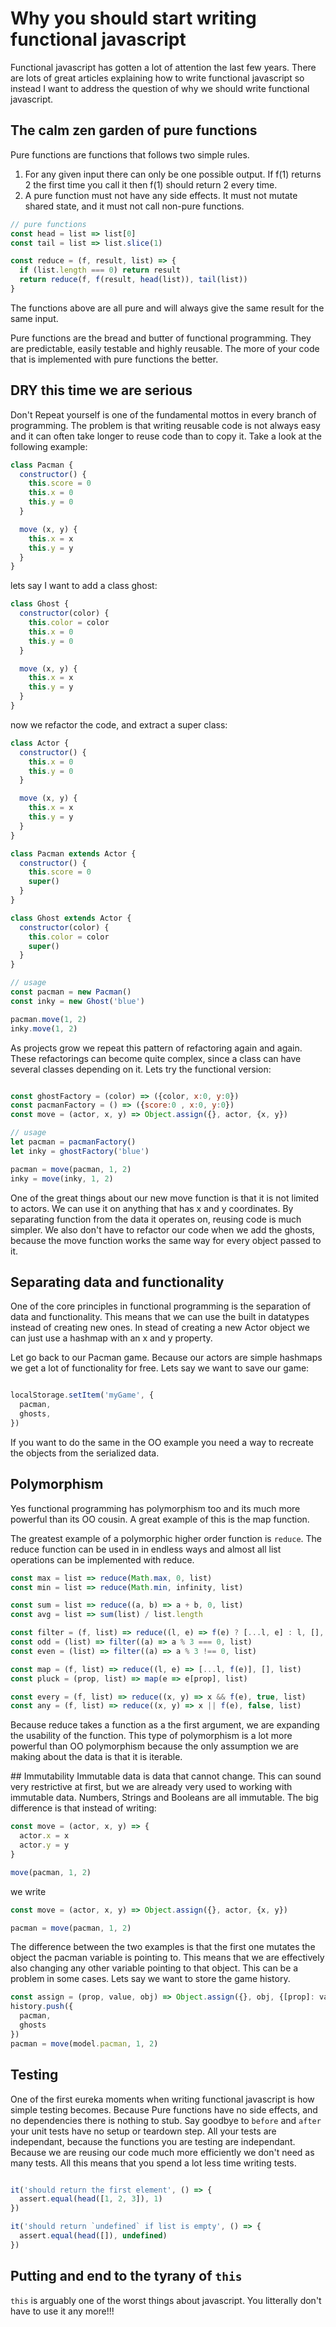 # Why you should start writing functional javascript

Functional javascript has gotten a lot of attention the last few years. There are lots of great articles explaining how to write functional javascript so instead I want to address the question of why we should write functional javascript.

## The calm zen garden of pure functions
Pure functions are functions that follows two simple rules.

1. For any given input there can only be one possible output.
  If f(1) returns 2 the first time you call it then f(1) should return 2 every time.
2. A pure function must not have any side effects. It must not mutate shared state, and it must not call non-pure functions.

```js
// pure functions
const head = list => list[0]
const tail = list => list.slice(1)

const reduce = (f, result, list) => {
  if (list.length === 0) return result
  return reduce(f, f(result, head(list)), tail(list))
}
```
The functions above are all pure and will always give the same result for the same input.

Pure functions are the bread and butter of functional programming. They are predictable, easily testable and highly reusable. The more of your code that is implemented with pure functions the better.

## DRY this time we are serious
Don't Repeat yourself is one of the fundamental mottos in every branch of programming. The problem is that writing reusable code is not always easy and it can often take longer to reuse code than to copy it.
Take a look at the following example:

```js
class Pacman {
  constructor() {
    this.score = 0
    this.x = 0
    this.y = 0
  }

  move (x, y) {
    this.x = x
    this.y = y
  }
}
```
lets say I want to add a class ghost:

```js
class Ghost {
  constructor(color) {
    this.color = color
    this.x = 0
    this.y = 0
  }

  move (x, y) {
    this.x = x
    this.y = y
  }
}
```
now we refactor the code, and extract a super class:

```js
class Actor {
  constructor() {
    this.x = 0
    this.y = 0
  }

  move (x, y) {
    this.x = x
    this.y = y
  }
}

class Pacman extends Actor {
  constructor() {
    this.score = 0
    super()
  }
}

class Ghost extends Actor {
  constructor(color) {
    this.color = color
    super()
  }
}

// usage
const pacman = new Pacman()
const inky = new Ghost('blue')

pacman.move(1, 2)
inky.move(1, 2)
```
As projects grow we repeat this pattern of refactoring again and again. These refactorings can become quite complex, since a class can have several classes depending on it.
Lets try the functional version:

```js

const ghostFactory = (color) => ({color, x:0, y:0})
const pacmanFactory = () => ({score:0 , x:0, y:0})
const move = (actor, x, y) => Object.assign({}, actor, {x, y})

// usage
let pacman = pacmanFactory()
let inky = ghostFactory('blue')

pacman = move(pacman, 1, 2)
inky = move(inky, 1, 2)

```

One of the great things about our new move function is that it is not limited to actors. We can use it on anything that has x and y coordinates. By separating function from the data it operates on, reusing code is much simpler. We also don't have to refactor our code when we add the ghosts, because the move function works the same way for every object passed to it.


## Separating data and functionality
One of the core principles in functional programming is the separation of data and functionality. This means that we can use the built in datatypes instead of creating new ones. In stead of creating a new Actor object we can just use a hashmap with an x and y property.

Let go back to our Pacman game. Because our actors are simple hashmaps we get a lot of functionality for free. Lets say we want to save our game:

```js

localStorage.setItem('myGame', {
  pacman,
  ghosts,
})

```
If you want to do the same in the OO example you need a way to recreate the objects from the serialized data.

## Polymorphism
Yes functional programming has polymorphism too and its much more powerful than its OO cousin.
A great example of this is the map function.

The greatest example of a polymorphic higher order function is `reduce`. The reduce function can be used in in endless ways and almost all list operations can be implemented with reduce.

```js
const max = list => reduce(Math.max, 0, list)
const min = list => reduce(Math.min, infinity, list)

const sum = list => reduce((a, b) => a + b, 0, list)
const avg = list => sum(list) / list.length

const filter = (f, list) => reduce((l, e) => f(e) ? [...l, e] : l, [], list)
const odd = (list) => filter((a) => a % 3 === 0, list)
const even = (list) => filter((a) => a % 3 !== 0, list)

const map = (f, list) => reduce((l, e) => [...l, f(e)], [], list)
const pluck = (prop, list) => map(e => e[prop], list)

const every = (f, list) => reduce((x, y) => x && f(e), true, list)
const any = (f, list) => reduce((x, y) => x || f(e), false, list)
```
Because reduce takes a function as a the first argument, we are expanding the usability of the function. This type of polymorphism is a lot more powerful than OO polymorphism because the only assumption we are making about the data is that it is iterable.

## Immutability
Immutable data is data that cannot change. This can sound very restrictive at first, but we are already very used to working with immutable data. Numbers, Strings and Booleans are all immutable.
The big difference is that instead of writing:

```js
const move = (actor, x, y) => {
  actor.x = x
  actor.y = y
}  

move(pacman, 1, 2)
```
we write
```js
const move = (actor, x, y) => Object.assign({}, actor, {x, y})

pacman = move(pacman, 1, 2)
```

The difference between the two examples is that the first one mutates the object the pacman variable is pointing to. This means that we are effectively also changing any other variable pointing to that object. This can be a problem in some cases. Lets say we want to store the game history.

```js
const assign = (prop, value, obj) => Object.assign({}, obj, {[prop]: value})
history.push({
  pacman,
  ghosts
})
pacman = move(model.pacman, 1, 2)
```


## Testing
One of the first eureka moments when writing functional javascript is how simple testing becomes. Because Pure functions have no side effects, and no dependencies there is nothing to stub. Say goodbye to `before` and `after` your unit tests have no setup or teardown step. All your tests are independant, because the functions you are testing are independant.
Because we are reusing our code much more efficiently we don't need as many tests.
All this means that you spend a lot less time writing tests.

```js

it('should return the first element', () => {
  assert.equal(head([1, 2, 3]), 1)
})

it('should return `undefined` if list is empty', () => {
  assert.equal(head([]), undefined)
})
```

## Putting and end to the tyrany of `this`
`this` is arguably one of the worst things about javascript. You litterally don't have to use it any more!!!
